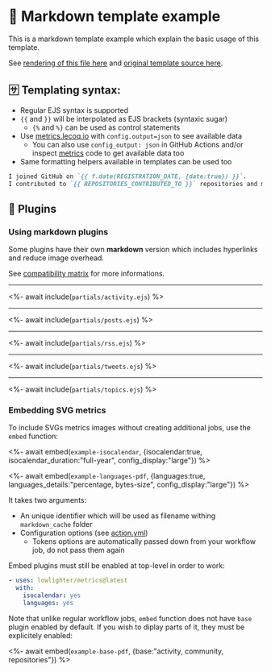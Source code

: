 # 📒 Markdown template example

This is a markdown template example which explain the basic usage of this template.

See [rendering of this file here](https://github.com/lowlighter/lowlighter/blob/master/metrics.markdown.full.md) and [original template source here](https://github.com/lowlighter/metrics/blob/master/source/templates/markdown/example.md).

## 🈂️ Templating syntax:

* Regular EJS syntax is supported
* `{{` and `}}` will be interpolated as EJS brackets (syntaxic sugar)
  * `{%` and `%}` can be used as control statements
* Use [metrics.lecoq.io](https://metrics.lecoq.io/) with `config.output=json` to see available data
  * You can also use `config_output: json` in GitHub Actions and/or inspect [metrics](https://github.com/lowlighter/metrics) code to get available data too
* Same formatting helpers available in templates can be used too

```markdown
I joined GitHub on `{{ f.date(REGISTRATION_DATE, {date:true}) }}`.
I contributed to `{{ REPOSITORIES_CONTRIBUTED_TO }}` repositories and made `{{ COMMITS }}` commits.
```

## 🧩 Plugins

### Using markdown plugins

Some plugins have their own **markdown** version which includes hyperlinks and reduce image overhead.

See [compatibility matrix](https://github.com/lowlighter/metrics#-plugin-compatibility-matrix) for more informations.

___

<%- await include(`partials/activity.ejs`) %>

___

<%- await include(`partials/posts.ejs`) %>

___

<%- await include(`partials/rss.ejs`) %>

___

<%- await include(`partials/tweets.ejs`) %>

___

<%- await include(`partials/topics.ejs`) %>

### Embedding SVG metrics

To include SVGs metrics images without creating additional jobs, use the `embed` function:

<%- await embed(`example-isocalendar`, {isocalendar:true, isocalendar_duration:"full-year", config_display:"large"}) %>

<%- await embed(`example-languages-pdf`, {languages:true, languages_details:"percentage, bytes-size", config_display:"large"}) %>

It takes two arguments:
- An unique identifier which will be used as filename withing `markdown_cache` folder
- Configuration options (see [action.yml](https://github.com/lowlighter/metrics/blob/master/action.yml))
  - Tokens options are automatically passed down from your workflow job, do not pass them again

Embed plugins must still be enabled at top-level in order to work:
```yml
- uses: lowlighter/metrics@latest
  with:
    isocalendar: yes
    languages: yes
```

Note that unlike regular workflow jobs, `embed` function does not have `base` plugin enabled by default.
If you wish to diplay parts of it, they must be explicitely enabled:

<%- await embed(`example-base-pdf`, {base:"activity, community, repositories"}) %>
